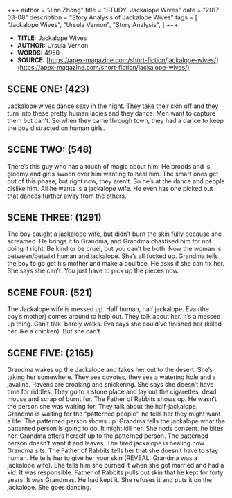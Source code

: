 +++
author = "Jinn Zhong"
title = "STUDY: Jackalope Wives"
date = "2017-03-08"
description = "Story Analysis of Jackalope Wives"
tags = [
    "Jackalope Wives",
    "Ursula Vernon",
    "Story Analysis",
]
+++

* **TITLE:** Jackalope Wives
* **AUTHOR:** Ursula Vernon
* **WORDS:** 4950
* **SOURCE:** [https://apex-magazine.com/short-fiction/jackalope-wives/](https://apex-magazine.com/short-fiction/jackalope-wives/)

## SCENE ONE: (423)
Jackalope wives dance sexy in the night. They take their skin off and they turn into these pretty human ladies and they dance. Men want to capture them but can’t. So when they came through town, they had a dance to keep the boy distracted on human girls.

## SCENE TWO: (548)
There’s this guy who has a touch of magic about him. He broods and is gloomy and girls swoon over him wanting to heal him. The smart ones get out of this phase, but right now, they aren’t. So he’s at the dance and people dislike him. All he wants is a jackalope wife. He even has one picked out that dances further away from the others.

## SCENE THREE: (1291)
The boy caught a jackalope wife, but didn’t burn the skin fully because she screamed. He brings it to Grandma, and Grandma chastised him for not doing it right. Be kind or be cruel, but you can’t be both. Now the woman is between/betwixt human and jackalope. She’s all fucked up. Grandma tells the boy to go get his mother and make a poultice. He asks if she can fix her. She says she can’t. You just have to pick up the pieces now.

## SCENE FOUR: (521)
The Jackalope wife is messed up. Half human, half jackalope. Eva (the boy’s mother) comes around to help out. They talk about her. It’s a messed up thing. Can’t talk. barely walks. Eva says she could’ve finished her (killed her like a chicken). But she can’t.

## SCENE FIVE: (2165)
Grandma wakes up the Jackalope and takes her out to the desert. She’s taking her somewhere. They see coyotes, they see a watering hole and a javalina. Ravens are croaking and snickering. She says she doesn’t have time for riddles. They go to a stone place and lay out the cigarettes, dead mouse and scrap of burnt fur. The Father of Rabbits shows up. He wasn’t the person she was waiting for. They talk about the half-jackalope. Grandma is waiting for the “patterned people”. he tells her they might want a life. The patterned person shows up. Grandma tells the jackalope what the patterned person is going to do. It might kill her. She nods consent. he bites her. Grandma offers herself up to the patterned person. The patterned person doesn’t want it and leaves. The tired jackalope is healing now. Grandma sits. The Father of Rabbits tells her that she doesn’t have to stay human. He tells her to give her your skin (REVEAL: Grandma was a jackalope wife). She tells him she burned it when she got married and had a kid. It was responsible. Father of Rabbits pulls out skin that he kept for forty years. It was Grandmas. He had kept it. She refuses it and puts it on the jackalope. She goes dancing.
